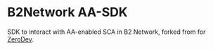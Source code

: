 # B2Network AA-SDK

SDK to interact with AA-enabled SCA in B2 Network, forked from for [ZeroDev](https://github.com/zerodevapp/sdk).
